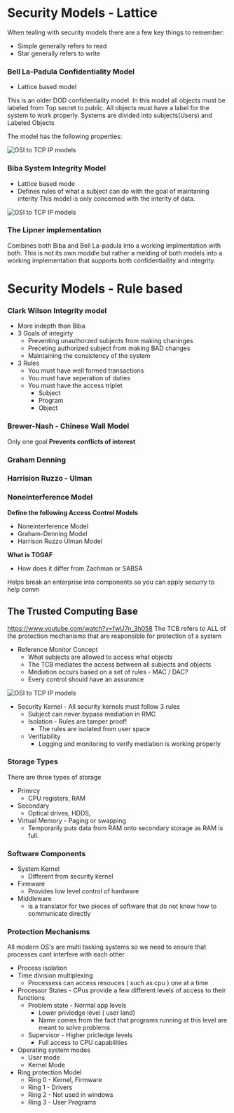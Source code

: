 # Security Models - Lattice


When tealing with security models there are a few key things to remember:

- Simple generally refers to read
- Star generally refers to write

### Bell La-Padula Confidentiality Model

- Lattice based model

This is an older DOD confidentiality model. 
In this model all objects must be labeled from Top secret to public.
All objects must have a label for the system to work properly.
Systems are divided into subjects(Users) and Labeled Objects 

The model has the following properties:


![OSI to TCP IP models](https://gyazo.com/e61f4150c9b8a9be40ecf13948c828b9.png)



### Biba System Integrity Model
- Lattice based mode
- Defines rules of what a subject can do with the goal of maintaning interity 
This model is only concerned with the interity of data.

![OSI to TCP IP models](https://gyazo.com/b3aa6ec94cccb301d4abe0d6318bd877.png)


### The Lipner implementation

Combines both Biba and Bell La-padula into a working implmentation
with both. This is not its own moddle but rather a melding of both models into a working implementation that supports both confidentiaility
and integrity. 


# Security Models - Rule based


### Clark Wilson Integrity model

- More indepth than Biba
- 3 Goals of integirty
    - Preventing unauthorzed subjects from making chaninges
    - Preceting authorized subject from making BAD changes
    - Maintaining the consistency of the system
- 3 Rules
    - You must have well formed transactions
    - You must have seperation of duties
    - You must have the access triplet
        - Subject
        - Program
        - Object

### Brewer-Nash - Chinese Wall Model

Only one goal **Prevents conflicts of interest** 

### Graham Denning

### Harrision Ruzzo - Ulman

### Noneinterference Model


**Define the following Access Control Models**

- Noneinterference Model
- Graham-Denning Model
- Harrison Ruzzo Ulman Model


**What is TOGAF**
- How does it differ from Zachman or SABSA

Helps break an enterprise into components so you can apply securry to help comm


## The Trusted Computing Base
https://www.youtube.com/watch?v=fwU7n_3h058
The TCB refers to ALL of the protection mechanisms that are responsible for protection of a system

- Reference Monitor Concept
    - What subjects are allowed to access what objects
    - The TCB mediates the access between all subjects and objects
    - Mediation occurs based on a set of rules - MAC / DAC?
    - Every control should have an assurance 
    
![OSI to TCP IP models](https://gyazo.com/c50a521ef31069e5d67a48981b53f592.png)
    
- Security Kernel - All security kernels must follow 3 rules
    - Subject can never bypass mediation in RMC
    - Isolation - Rules are tamper proof! 
        - The rules are isolated from user space
    - Verifiability
        - Logging and monitoring to verify mediation is working properly 
        
### Storage Types

There are three types of storage

- Primrcy
    - CPU registers, RAM
- Secondary
    - Optical drives, HDDS,
- Virtual Memory - Paging or swapping
    - Temporarily puts data from RAM onto secondary storage as RAM is full.

### Software Components
- System Kernel
    - Different from security kernel
- Firmware
    - Provides low level control of hardware
- Middleware 
    - is a translator for two pieces of software that do not know how to communicate directly

### Protection Mechanisms
All modern OS's are multi tasking systems so we need to ensure that processes cant interfere with each other

- Process isolation
- Time division multiplexing
    - Processess can access resouces ( such as cpu ) one at a time
- Processor States - CPus provide a few different levels of access to their functions
    - Problem state - Normal app levels
        - Lower privledge level ( user land)
        - Name comes from the fact that programs running at this level are meant to solve problems
    - Supervisor - Higher pricledge levels
        - Full access to CPU capabilities
- Operating system modes
    - User mode
    - Kernel Mode
- Ring protection Model
    - Ring 0 - Kernel, Firmware
    - Ring 1 - Drivers
    - Ring 2 - Not used in windows
    - Ring 3 - User Programs
